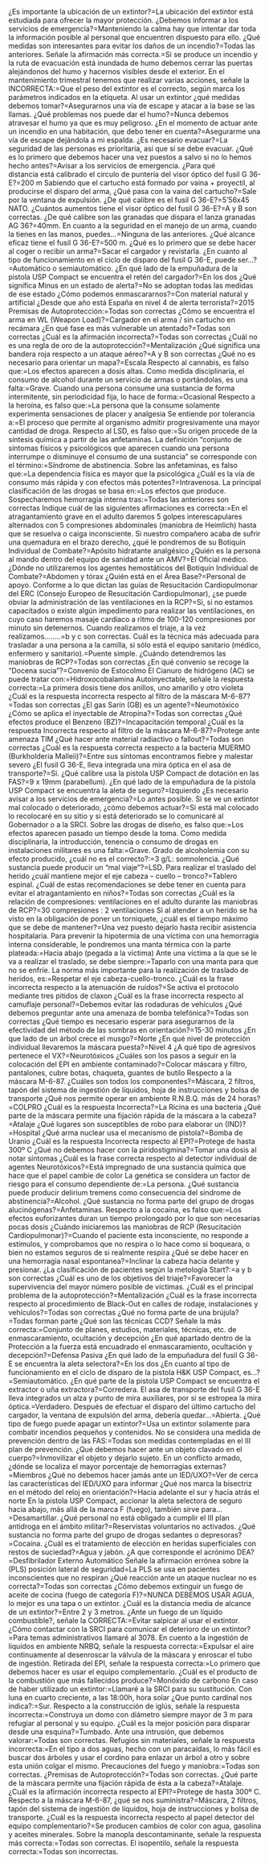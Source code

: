 ¿Es importante la ubicación de un extintor?=La ubicación del extintor está estudiada para ofrecer la mayor protección.
¿Debemos informar a los servicios de emergencia?=Manteniendo la calma hay que intentar dar toda la información posible al personal que encuentren dispuesto para ello.
¿Qué medidas son interesantes para evitar los daños de un incendio?=Todas las anteriores.
Señale la afirmación más correcta.=Si se produce un incendio y la ruta de evacuación está inundada de humo debemos cerrar las puertas alejándonos del humo y hacernos visibles desde el exterior.
En el mantenimiento trimestral tenemos que realizar varias acciones, señale la INCORRECTA:=Que el peso del extintor es el correcto, según marca los parámetros indicados en la etiqueta.
Al usar un extintor ¿qué medidas debemos tomar?=Asegurarnos una vía de escape y atacar a la base se las llamas.
¿Qué problemas nos puede dar el humo?=Nunca debemos atravesar el humo ya que es muy peligroso.
¿En el momento de actuar ante un incendio en una habitación, que debo tener en cuenta?=Asegurarme una vía de escape dejándola a mi espalda.
¿Es necesario evacuar?=La seguridad de las personas es prioritaria, así que sí se debe evacuar.
¿Qué es lo primero que debemos hacer una vez puestos a salvo si no lo hemos hecho antes?=Avisar a los servicios de emergencia.
¿Para qué distancia está calibrado el circulo de puntería del visor óptico del fusil  G 36-E?=200 m
Sabiendo que  el cartucho está formado por  vaina + proyectil, al producirse el disparo del arma, ¿Qué pasa con la vaina del cartucho?=Sale por la ventana de expulsión.
¿De qué calibre es el fusil G 36-E?=5’56x45 NATO.
¿Cuántos aumentos tiene el visor óptico del fusil  G 36-E?=A y B son correctas.
¿De qué  calibre son las granadas que dispara el lanza granadas AG 36?=40mm.
En cuanto a la seguridad en el manejo de un arma, cuando la tienes en las manos, puedes…=Ninguna de las anteriores.
¿Qué alcance eficaz tiene el fusil  G 36-E?=500 m.
¿Qué  es lo primero que se debe hacer al coger o recibir un arma?=Sacar el  cargador y revistarla.
¿En cuanto al tipo de funcionamiento en el ciclo de  disparo del fusil G 36-E, puede ser...?=Automático o semiautomático.
¿En qué lado de la empuñadura de la pistola USP Compact se encuentra el retén del cargador?=En los dos
¿Qué significa Minus en un estado de alerta?=No se adoptan todas las medidas de ese estado
¿Cómo podemos enmascararnos?=Con material natural y artificial
¿Desde que año está España en nivel 4 de alerta terrorista?=2015
Premisas de Autoprotección:=Todas son correctas
¿Cómo se encuentra el arma en WL (Weapon Load)?=Cargador en el arma / sin cartucho en recámara
¿En qué fase es más vulnerable un atentado?=Todas son correctas
¿Cuál es la afirmación incorrecta?=Todas son correctas
¿Cuál no es una regla de oro de la autoprotección?=Mentalización
¿Qué significa una bandera roja respecto a un ataque aéreo?=A y B son correctas
¿Qué no es necesario para orientar un mapa?=Escala
Respecto al cannabis, es falso que:=Los efectos aparecen a dosis altas.
Como medida disciplinaria, el consumo de alcohol durante un servicio de armas o portándolas, es una falta:=Grave.
Cuando una persona consume una sustancia de forma intermitente, sin periodicidad fija, lo hace de forma:=Ocasional
Respecto a la heroína, es falso que:=La persona que la consume solamente experimenta sensaciones de placer y analgesia
Se entiende por tolerancia a:=El proceso que permite al organismo admitir progresivamente una mayor cantidad de droga.
Respecto al LSD, es falso que:=Su origen procede de la síntesis química a partir de las anfetaminas.
La definición “conjunto de síntomas físicos y psicológicos que aparecen cuando una persona interrumpe o disminuye el consumo de una sustancia” se corresponde con el término:=Síndrome de abstinencia.
Sobre las anfetaminas, es falso que:=La dependencia física es mayor que la psicológica
¿Cuál es la vía de consumo más rápida y con efectos más potentes?=Intravenosa.
La principal clasificación de las drogas se basa en:=Los efectos que produce.
Sospecharemos hemorragia interna tras:=Todas las anteriores son correctas
Indique cuál de las siguientes afirmaciones es correcta:=En el atragantamiento grave en el adulto daremos 5 golpes interescapulares alternados con 5 compresiones abdominales (maniobra de Heimlich) hasta que se resuelva o caiga inconsciente.
Si nuestro compañero acaba de sufrir una quemadura en el brazo derecho, ¿qué le pondremos de su Botiquín Individual de Combate?=Apósito hidratante analgésico
¿Quién es la persona al mando dentro del equipo de sanidad ante un AMV?=El Oficial médico.
¿Dónde no utilizaremos los agentes hemostáticos del Botiquín Individual de Combate?=Abdomen y tórax
¿Quién está en el Área Base?=Personal de apoyo.
Conforme a lo que dictan las guías de Resucitación Cardiopulmonar del ERC (Consejo Europeo de Resucitación Cardiopulmonar), ¿se puede obviar la administración de las ventilaciones en la RCP?=Si, si no estamos capacitados o existe algún impedimento para realizar las ventilaciones, en cuyo caso haremos masaje cardiaco a ritmo de 100-120 compresiones por minuto sin detenernos.
Cuando realizamos el triaje, a la vez realizamos……..=b y c son correctas.
Cuál es la técnica más adecuada para trasladar a una persona a la camilla, si sólo está el equipo sanitario (médico, enfermero y sanitario).=Puente simple.
¿Cuándo detendremos las maniobras de RCP?=Todas son correctas
¿En qué convenio se recoge la “Docena sucia”?=Convenio de Estocolmo
El Cianuro de hidrógeno (AC) se puede tratar con:=Hidroxocobalamina
Autoinyectable, señale la respuesta correcta:=La primera dosis tiene dos anillos, uno amarillo y otro violeta
¿Cuál es la respuesta incorrecta respecto al filtro de la máscara M-6-87?=Todas son correctas
¿El gas Sarín (GB) es un agente?=Neumotóxico
¿Cómo se aplica el inyectable de Atropina?=Todas son correctas
¿Qué efectos produce el Benzeno (BZ)?=Incapacitación temporal
¿Cuál es la respuesta Incorrecta respecto al filtro de la máscara M-6-87?=Protege ante amenaza TIM
¿Qué hacer ante material radiactivo o fallout?=Todas son correctas
¿Cuál es la respuesta correcta respecto a la bacteria MUERMO (Burkholderia Malleii)?=Entre sus síntomas encontramos fiebre y malestar severo
¿El fusil G 36-E, lleva integrada una mira óptica en el asa de transporte?=Si.
¿Qué calibre usa la pistola USP Compact de dotación en las FAS?=9 x 19mm (parabellum).
¿En qué lado de la empuñadura de la pistola USP Compact se encuentra la aleta de seguro?=Izquierdo
¿Es necesario avisar a los servicios de emergencia?=Lo antes posible.
Si se ve un extintor mal colocado o deteriorado, ¿cómo debemos actuar?=Si está mal colocado lo recolocaré en su sitio y si está deteriorado se lo comunicaré al Gobernador o a la SRCI.
Sobre las drogas de diseño, es falso que:=Los efectos aparecen pasado un tiempo desde la toma.
Como medida disciplinaria, la introducción, tenencia o consumo de drogas en instalaciones militares es una falta:=Grave.
Grado de alcoholemia con su efecto producido, ¿cuál no es el correcto?:=3 g/L: somnolencia.
¿Qué sustancia puede producir un “mal viaje”?=LSD.
Para realizar el traslado del herido ¿cuál mantiene mejor el eje cabeza – cuello – tronco?=Tablero espinal.
¿Cuál de estas recomendaciones se debe tener en cuenta para evitar el atragantamiento en niños?=Todas son correctas
¿Cuál es la relación de compresiones: ventilaciones en el adulto durante las maniobras de RCP?=30 compresiones : 2 ventilaciones
Si al atender a un herido se ha visto en la obligación de poner un torniquete, ¿cuál es el tiempo máximo que se debe de mantener?=Una vez puesto dejarlo hasta recibir asistencia hospitalaria.
Para prevenir la hipotermia de una víctima con una hemorragia interna considerable, le pondremos una manta térmica con la parte plateada:=Hacia abajo (pegada a la víctima)
Ante una víctima a la que se le va a realizar el traslado, se debe siempre:=Taparlo con una manta para que no se enfríe.
La norma más importante para la realización de traslado de heridos, es:=Respetar el eje cabeza-cuello-tronco.
¿Cuál es la frase incorrecta respecto a la atenuación de ruidos?=Se activa el protocolo mediante tres pitidos de claxon
¿Cuál es la frase incorrecta respecto al camuflaje personal?=Debemos evitar las rodaduras de vehículos
¿Qué debemos preguntar ante una amenaza de bomba telefónica?=Todas son correctas
¿Qué tiempo es necesario esperar para asegurarnos de la efectividad del método de las sombras en orientación?=15-30 minutos
¿En que lado de un árbol crece el musgo?=Norte
¿En qué nivel de protección individual llevaremos la máscara puesta?=Nivel 4
¿A qué tipo de agresivos pertenece el VX?=Neurotóxicos
¿Cuáles son los pasos a seguir en la colocación del EPI en ambiente contaminado?=Colocar máscara y filtro, pantalones, cubre botas, chaqueta, guantes de butilo
Respecto a la máscara M-6-87. ¿Cuáles son todos los componentes?=Máscara, 2 filtros, tapón del sistema de ingestión de líquidos, hoja de instrucciones y bolsa de transporte
¿Qué nos permite operar en ambiente R.N.B.Q. más de 24 horas?=COLPRO
¿Cuál es la respuesta Incorrecta?=La Ricina es una bacteria
¿Qué parte de la máscara permite una fijación rápida de la máscara a la cabeza?=Atalaje
¿Qué lugares son susceptibles de robo para elaborar un (IND)?=Hospital
¿Qué arma nuclear usa el mecanismo de pistola?=Bomba de Uranio
¿Cuál es la respuesta Incorrecta respecto al EPI?=Protege de hasta 300º C
¿Qué no debemos hacer con la piridostigmina?=Tomar una dosis al notar síntomas
¿Cuál es la frase correcta respecto al detector individual de agentes Neurotóxicos?=Está impregnado de una sustancia química que hace que el papel cambie de color
La genética se considera un factor de riesgo para el consumo dependiente de:=La persona.
¿Qué sustancia puede producir delirium tremens como consecuencia del síndrome de abstinencia?=Alcohol.
¿Qué sustancia no forma parte del grupo de drogas alucinógenas?=Anfetaminas.
Respecto a la cocaína, es falso que:=Los efectos euforizantes duran un tiempo prolongado por lo que son necesarias pocas dosis
¿Cuándo iniciaremos las maniobras de RCP (Resucitación Cardiopulmonar)?=Cuando el paciente esta inconsciente, no responde a estímulos, y comprobamos que no respira o lo hace como si boqueara, o bien no estamos seguros de si realmente respira
¿Qué se debe hacer en una hemorragia nasal espontanea?=Inclinar la cabeza hacia delante y presionar.
¿La clasificación de pacientes según la metología Start?:=a y b son correctas
¿Cuál es uno de los objetivos del triaje?=Favorecer la supervivencia del mayor número posible de víctimas.
¿Cuál es el principal problema de la autoprotección?=Mentalización
¿Cuál es la frase incorrecta respecto al procedimiento de Black-Out en calles de rodaje, instalaciones y vehículos?=Todas son correctas
¿Qué no forma parte de una brújula?=Todas forman parte
¿Qué son las técnicas CCD? Señale la más correcta:=Conjunto de planes, estudios, materiales, técnicas, etc. de enmascaramiento, ocultación y decepción
¿En qué apartado dentro de la Protección a la fuerza está encuadrado el enmascaramiento, ocultación y decepción?=Defensa Pasiva
¿En qué lado de la empuñadura del fusil G 36-E se encuentra la aleta selectora?=En los dos
¿En cuanto al tipo de funcionamiento en el ciclo de disparo de la pistola H&K USP Compact, es…?=Semiautomático.
¿En qué parte de la pistola USP Compact se encuentra el extractor o uña extractora?=Corredera.
El asa de transporte del fusil G 36-E lleva integrados un alza y punto de mira auxiliares, por si se estropea la mira óptica.=Verdadero.
Después de efectuar el disparo del último cartucho del cargador, la ventana de expulsión del arma, debería quedar...=Abierta.
¿Qué tipo de fuego puede apagar un extintor?=Usa un extintor solamente para combatir incendios pequeños y contenidos.
No se considera una medida de prevención dentro de las FAS:=Todas son medidas contempladas en el III plan de prevención.
¿Qué debemos hacer ante un objeto clavado en el cuerpo?=Inmovilizar el objeto y dejarlo sujeto.
En un conflicto armado, ¿dónde se localiza el mayor porcentaje de hemorragias externas?=Miembros
¿Qué no debemos hacer jamás ante un IED/UXO?=Ver de cerca las características del IED/UXO para informar
¿Qué nos marca la bisectriz en el método del reloj en orientación?=Hacia adelante el sur y hacia atrás el norte
En la pistola USP Compact, accionar la aleta selectora de seguro hacia abajo, más allá de la marca F (fuego), también sirve para…=Desamartillar.
¿Qué personal no está obligado a cumplir el III plan antidroga en el ámbito militar?=Reservistas voluntarios no activados.
¿Qué sustancia no forma parte del grupo de drogas sedantes o depresoras?=Cocaína.
¿Cuál es el tratamiento de elección en heridas superficiales con restos de suciedad?=Agua y jabón.
¿A que corresponde el acrónimo DEA?=Desfibrilador Externo Automático
Señale la afirmación errónea sobre la (PLS) posición lateral de seguridad=La PLS se usa en pacientes inconscientes que no respiran
¿Qué reacción ante un ataque nuclear no es correcta?=Todas son correctas
¿Cómo debemos extinguir un fuego de aceite de cocina (fuego de categoría F)?=NUNCA DEBEMOS USAR AGUA, lo mejor es una tapa o un extintor.
¿Cuál es la distancia media de alcance de un extintor?=Entre 2 y 3 metros.
¿Ante un fuego de un líquido combustible?, señale la CORRECTA:=Evitar salpicar al usar el extintor.
¿Cómo contactar con la SRCI para comunicar el deterioro de un extintor?=Para temas administrativos llamaré al 3078.
En cuento a la ingestión de líquidos en ambiente NRBQ, señale la respuesta correcta:=Expulsar el aire continuamente al desenroscar la válvula de la máscara y enroscar el tubo de ingestión.
Retirada del EPI, señale la respuesta correcta:=Lo primero que debemos hacer es usar el equipo complementario.
¿Cuál es el producto de la combustión que más fallecidos produce?=Monóxido de carbono
En caso de haber utilizado un extintor:=Llamaré a la SRCI para su sustitución.
Con luna en cuarto creciente, a las 18:00h, hora solar ¿Que punto cardinal nos indica?:=Sur.
Respecto a la construcción de iglús, señale la respuesta incorrecta:=Construya un domo con diámetro siempre mayor de 3 m para refugiar al personal y su equipo.
¿Cuál es la mejor posición para disparar desde una esquina?=Tumbado.
Ante una intrusión, que debemos valorar:=Todas son correctas.
Refugios sin materiales, señale la respuesta incorrecta:=En el tipo a dos aguas, hecho con un paracaídas, lo más fácil es buscar dos árboles y usar el cordino para enlazar un árbol a otro y sobre esta unión colgar el mismo.
Precauciones del fuego y maniobra:=Todas son correctas.
¿Premisas de Autoprotección?=Todas son correctas.
¿Qué parte de la máscara permite una fijación rápida de ésta a la cabeza?=Atalaje.
¿Cuál es la afirmación incorrecta respecto al EPI?=Protege de hasta 300º C.
Respecto a la máscara M-6-87, ¿qué se nos suministra?=Máscara, 2 filtros, tapón del sistema de ingestión de líquidos, hoja de instrucciones y bolsa de transporte.
¿Cuál es la respuesta incorrecta respecto al papel detector del equipo complementario?=Se producen cambios de color con agua, gasolina y aceites minerales.
Sobre la manopla descontaminante, señale la respuesta más correcta:=Todas son correctas.
El isopentilo, señale la respuesta correcta:=Todas son incorrectas.
